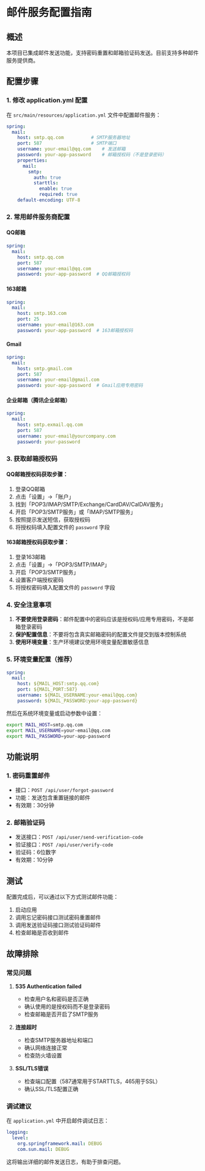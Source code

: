 # 邮件服务配置指南

## 概述

本项目已集成邮件发送功能，支持密码重置和邮箱验证码发送。目前支持多种邮件服务提供商。

## 配置步骤

### 1. 修改 application.yml 配置

在 `src/main/resources/application.yml` 文件中配置邮件服务：

```yaml
spring:
  mail:
    host: smtp.qq.com          # SMTP服务器地址
    port: 587                  # SMTP端口
    username: your-email@qq.com    # 发送邮箱
    password: your-app-password    # 邮箱授权码（不是登录密码）
    properties:
      mail:
        smtp:
          auth: true
          starttls:
            enable: true
            required: true
    default-encoding: UTF-8
```

### 2. 常用邮件服务商配置

#### QQ邮箱
```yaml
spring:
  mail:
    host: smtp.qq.com
    port: 587
    username: your-email@qq.com
    password: your-app-password  # QQ邮箱授权码
```

#### 163邮箱
```yaml
spring:
  mail:
    host: smtp.163.com
    port: 25
    username: your-email@163.com
    password: your-app-password  # 163邮箱授权码
```

#### Gmail
```yaml
spring:
  mail:
    host: smtp.gmail.com
    port: 587
    username: your-email@gmail.com
    password: your-app-password  # Gmail应用专用密码
```

#### 企业邮箱（腾讯企业邮箱）
```yaml
spring:
  mail:
    host: smtp.exmail.qq.com
    port: 587
    username: your-email@yourcompany.com
    password: your-password
```

### 3. 获取邮箱授权码

#### QQ邮箱授权码获取步骤：
1. 登录QQ邮箱
2. 点击「设置」→「账户」
3. 找到「POP3/IMAP/SMTP/Exchange/CardDAV/CalDAV服务」
4. 开启「POP3/SMTP服务」或「IMAP/SMTP服务」
5. 按照提示发送短信，获取授权码
6. 将授权码填入配置文件的 `password` 字段

#### 163邮箱授权码获取步骤：
1. 登录163邮箱
2. 点击「设置」→「POP3/SMTP/IMAP」
3. 开启「POP3/SMTP服务」
4. 设置客户端授权密码
5. 将授权密码填入配置文件的 `password` 字段

### 4. 安全注意事项

1. **不要使用登录密码**：邮件配置中的密码应该是授权码/应用专用密码，不是邮箱登录密码
2. **保护配置信息**：不要将包含真实邮箱密码的配置文件提交到版本控制系统
3. **使用环境变量**：生产环境建议使用环境变量配置敏感信息

### 5. 环境变量配置（推荐）

```yaml
spring:
  mail:
    host: ${MAIL_HOST:smtp.qq.com}
    port: ${MAIL_PORT:587}
    username: ${MAIL_USERNAME:your-email@qq.com}
    password: ${MAIL_PASSWORD:your-app-password}
```

然后在系统环境变量或启动参数中设置：
```bash
export MAIL_HOST=smtp.qq.com
export MAIL_USERNAME=your-email@qq.com
export MAIL_PASSWORD=your-app-password
```

## 功能说明

### 1. 密码重置邮件
- 接口：`POST /api/user/forgot-password`
- 功能：发送包含重置链接的邮件
- 有效期：30分钟

### 2. 邮箱验证码
- 发送接口：`POST /api/user/send-verification-code`
- 验证接口：`POST /api/user/verify-code`
- 验证码：6位数字
- 有效期：10分钟

## 测试

配置完成后，可以通过以下方式测试邮件功能：

1. 启动应用
2. 调用忘记密码接口测试密码重置邮件
3. 调用发送验证码接口测试验证码邮件
4. 检查邮箱是否收到邮件

## 故障排除

### 常见问题

1. **535 Authentication failed**
   - 检查用户名和密码是否正确
   - 确认使用的是授权码而不是登录密码
   - 检查邮箱是否开启了SMTP服务

2. **连接超时**
   - 检查SMTP服务器地址和端口
   - 确认网络连接正常
   - 检查防火墙设置

3. **SSL/TLS错误**
   - 检查端口配置（587通常用于STARTTLS，465用于SSL）
   - 确认SSL/TLS配置正确

### 调试建议

在 `application.yml` 中开启邮件调试日志：

```yaml
logging:
  level:
    org.springframework.mail: DEBUG
    com.sun.mail: DEBUG
```

这将输出详细的邮件发送日志，有助于排查问题。